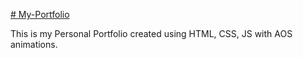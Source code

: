 

<a href="https://leela-ditya.github.io/My-Portfolio/"># My-Portfolio</a>

This is my Personal Portfolio created using HTML, CSS, JS with AOS animations.

